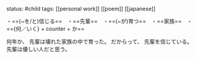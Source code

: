 status: #child 
tags: [[personal work]] [[poem]] [[japanese]]

・==(~を/と)信じる==　・==先輩==　・==(~が)育つ==　・==家族==　・=={何／いく} + counter + か==

何年か、
先輩は壊れた家族の中で育った。
だからって、
先輩を信じている。
先輩は優しい人だと思う。
